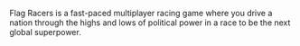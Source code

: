 Flag Racers is a fast-paced multiplayer racing game where you drive a nation through the highs and lows of political power in a race to be the next global superpower.
